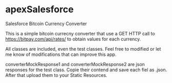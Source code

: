 # apexSalesforce
Salesforce Bitcoin Currency Converter

This is a simple bitcoin currecny converter that use a GET HTTP call to https://bitpay.com/api/rates/ to obtain values for each currency. 

All classes are included, even the test classes. Feel free to modified or let me know of modifications that can improve this app. 

converterMockResponse1 and converterMockResponse2 are json responses for the test class. 
Copie their contend and save each fiel as .json. After that upload them to your Static Resources.
